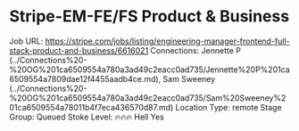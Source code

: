 # Stripe-EM-FE/FS Product & Business

Job URL: https://stripe.com/jobs/listing/engineering-manager-frontend-full-stack-product-and-business/6616021
Connections: Jennette P (../Connections%20-%20OG%201ca6509554a780a3ad49c2eacc0ad735/Jennette%20P%201ca6509554a7809dae12f4455aadb4ce.md), Sam Sweeney (../Connections%20-%20OG%201ca6509554a780a3ad49c2eacc0ad735/Sam%20Sweeney%201ca6509554a78011b4f7eca436570d87.md)
Location Type: remote
Stage Group: Queued
Stoke Level: 🔥🔥🔥 Hell Yes
